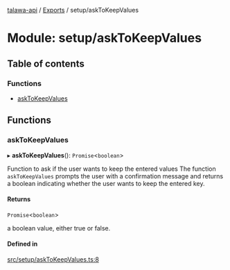 [talawa-api](../README.md) / [Exports](../modules.md) / setup/askToKeepValues

# Module: setup/askToKeepValues

## Table of contents

### Functions

- [askToKeepValues](setup_askToKeepValues.md#asktokeepvalues)

## Functions

### askToKeepValues

▸ **askToKeepValues**(): `Promise`\<`boolean`\>

Function to ask if the user wants to keep the entered values
The function `askToKeepValues` prompts the user with a confirmation message and returns a boolean
indicating whether the user wants to keep the entered key.

#### Returns

`Promise`\<`boolean`\>

a boolean value, either true or false.

#### Defined in

[src/setup/askToKeepValues.ts:8](https://github.com/PalisadoesFoundation/talawa-api/blob/e5f7a9d/src/setup/askToKeepValues.ts#L8)
